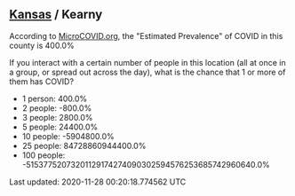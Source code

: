 
## [Kansas](/united-states/kansas) / Kearny

According to [MicroCOVID.org](http://microcovid.org),
the "Estimated Prevalence" of COVID in this county is 400.0%

If you interact with a certain number of people in this location
(all at once in a group, or spread out across the day), what is the chance that
1 or more of them has COVID?

- 1 person: 400.0%
- 2 people: -800.0%
- 3 people: 2800.0%
- 5 people: 24400.0%
- 10 people: -5904800.0%
- 25 people: 84728860944400.0%
- 100 people: -51537752073201129174274090302594576253685742960640.0%

Last updated: 2020-11-28 00:20:18.774562 UTC
